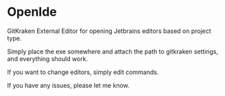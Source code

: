 # OpenIde

GitKraken External Editor for opening Jetbrains editors based on project type.

Simply place the exe somewhere and attach the path to gitkraken settings, and everything should work.

If you want to change editors, simply edit commands.

If you have any issues, please let me know.